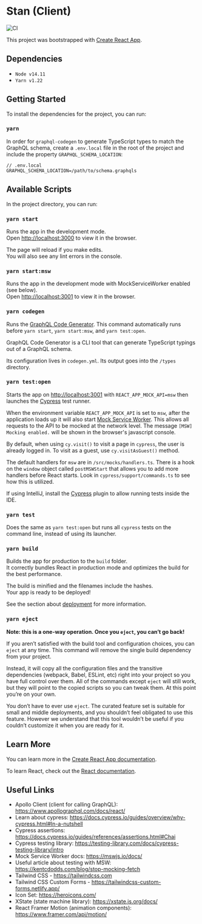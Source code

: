 # Stan (Client)

![CI](https://github.com/sanger/stan-client/workflows/Test/badge.svg)

This project was bootstrapped with [Create React App](https://github.com/facebook/create-react-app).


## Dependencies

- `Node v14.11`
- `Yarn v1.22`

## Getting Started

To install the dependencies for the project, you can run:

### `yarn`

In order for `graphql-codegen` to generate TypeScript types to match the GraphQL schema, create a `.env.local` file in the root of the project and include the property `GRAPHQL_SCHEMA_LOCATION`:

    // .env.local
    GRAPHQL_SCHEMA_LOCATION=/path/to/schema.graphqls

## Available Scripts

In the project directory, you can run:

### `yarn start`

Runs the app in the development mode.<br />
Open [http://localhost:3000](http://localhost:3000) to view it in the browser.

The page will reload if you make edits.<br />
You will also see any lint errors in the console.

### `yarn start:msw`

Runs the app in the development mode with MockServiceWorker enabled (see below).<br />
Open [http://localhost:3001](http://localhost:3001) to view it in the browser.

### `yarn codegen`

Runs the [GraphQL Code Generator](https://graphql-code-generator.com/docs/getting-started/index). This command automatically runs before `yarn start`, `yarn start:msw`, and `yarn test:open`. 

GraphQL Code Generator is a CLI tool that can generate TypeScript typings out of a GraphQL schema.

Its configuration lives in `codegen.yml`. Its output goes into the `/types` directory.

### `yarn test:open`

Starts the app on [http://localhost:3001](http://localhost:3001) with `REACT_APP_MOCK_API=msw` then launches the [Cypress](https://www.cypress.io/) test runner.

When the environment variable `REACT_APP_MOCK_API` is set to `msw`, after the application loads up it will also start [Mock Service Worker](https://mswjs.io/docs/). This allows all requests to the API to be mocked at the network level. The message `[MSW] Mocking enabled.` will be shown in the browser's javascript console.

By default, when using `cy.visit()` to visit a page in `cypress`, the user is already logged in. To visit as a guest, use `cy.visitAsGuest()` method.

The default handlers for `msw` are in `/src/mocks/handlers.ts`. There is a hook on the `window` object called `postMSWStart` that allows you to add more handlers before React starts. Look in `cypress/support/commands.ts` to see how this is utilized.

If using IntelliJ, install the [Cypress](https://plugins.jetbrains.com/plugin/13819-cypress-support) plugin to allow running tests inside the IDE.

### `yarn test`

Does the same as `yarn test:open` but runs all `cypress` tests on the command line, instead of using its launcher.

### `yarn build`

Builds the app for production to the `build` folder.<br />
It correctly bundles React in production mode and optimizes the build for the best performance.

The build is minified and the filenames include the hashes.<br />
Your app is ready to be deployed!

See the section about [deployment](https://facebook.github.io/create-react-app/docs/deployment) for more information.

### `yarn eject`

**Note: this is a one-way operation. Once you `eject`, you can’t go back!**

If you aren’t satisfied with the build tool and configuration choices, you can `eject` at any time. This command will remove the single build dependency from your project.

Instead, it will copy all the configuration files and the transitive dependencies (webpack, Babel, ESLint, etc) right into your project so you have full control over them. All of the commands except `eject` will still work, but they will point to the copied scripts so you can tweak them. At this point you’re on your own.

You don’t have to ever use `eject`. The curated feature set is suitable for small and middle deployments, and you shouldn’t feel obligated to use this feature. However we understand that this tool wouldn’t be useful if you couldn’t customize it when you are ready for it.

## Learn More

You can learn more in the [Create React App documentation](https://facebook.github.io/create-react-app/docs/getting-started).

To learn React, check out the [React documentation](https://reactjs.org/).

## Useful Links

- Apollo Client (client for calling GraphQL): https://www.apollographql.com/docs/react/
- Learn about cypress: https://docs.cypress.io/guides/overview/why-cypress.html#In-a-nutshell
- Cypress assertions: https://docs.cypress.io/guides/references/assertions.html#Chai
- Cypress testing library: https://testing-library.com/docs/cypress-testing-library/intro
- Mock Service Worker docs: https://mswjs.io/docs/
- Useful article about testing with MSW: https://kentcdodds.com/blog/stop-mocking-fetch
- Tailwind CSS - https://tailwindcss.com
- Tailwind CSS Custom Forms - https://tailwindcss-custom-forms.netlify.app/
- Icon Set: https://heroicons.com/
- XState (state machine library): https://xstate.js.org/docs/
- React Framer Motion (animation components): https://www.framer.com/api/motion/
